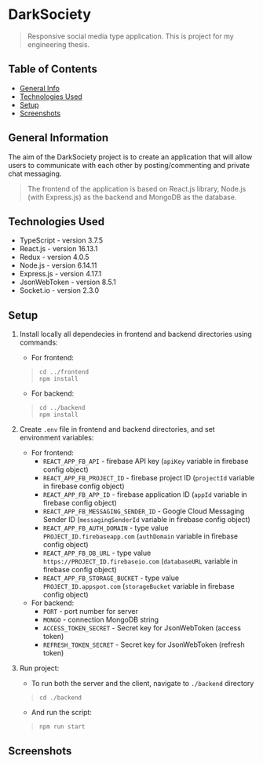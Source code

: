 # DarkSociety
> Responsive social media type application. This is project for my engineering thesis.

## Table of Contents
* [General Info](#general-information)
* [Technologies Used](#technologies-used)
* [Setup](#setup)
* [Screenshots](#screenshots)

## General Information
The aim of the DarkSociety project is to create an application that will allow users to communicate with each other by posting/commenting and private chat messaging.

> The frontend of the application is based on React.js library, Node.js (with Express.js) as the backend and MongoDB as the database.

## Technologies Used
- TypeScript - version 3.7.5
- React.js - version 16.13.1
- Redux - version 4.0.5
- Node.js - version 6.14.11
- Express.js - version 4.17.1
- JsonWebToken - version 8.5.1
- Socket.io - version 2.3.0

## Setup

1. Install locally all dependecies in frontend and backend directories using commands:
    * For frontend:
    > `cd ../frontend`<br>
    > `npm install`
    * For backend:
    > `cd ../backend`<br>
    > `npm install`

2. Create `.env` file in frontend and backend directories, and set environment variables:
    * For frontend:
  	  - `REACT_APP_FB_API` - firebase API key (`apiKey` variable in firebase config object)
      - `REACT_APP_FB_PROJECT_ID` - firebase project ID (`projectId`  variable in firebase config object)
      - `REACT_APP_FB_APP_ID` - firebase application ID (`appId`  variable in firebase config object)
      - `REACT_APP_FB_MESSAGING_SENDER_ID` - Google Cloud Messaging Sender ID (`messagingSenderId`  variable in firebase config object)
      - `REACT_APP_FB_AUTH_DOMAIN` - type value `PROJECT_ID.firebaseapp.com` (`authDomain`  variable in firebase config object)
      - `REACT_APP_FB_DB_URL` - type value `https://PROJECT_ID.firebaseio.com` (`databaseURL`  variable in firebase config object)
      - `REACT_APP_FB_STORAGE_BUCKET` - type value `PROJECT_ID.appspot.com` (`storageBucket`  variable in firebase config object)
    * For backend:
      - `PORT` - port number for server
      - `MONGO` - connection MongoDB string 
      - `ACCESS_TOKEN_SECRET` - Secret key for JsonWebToken (access token)
      - `REFRESH_TOKEN_SECRET` - Secret key for JsonWebToken (refresh token)
2. Run project:<br>
    * To run both the server and the client, navigate to `./backend` directory
    > `cd ./backend`<br>
    * And run the script:<br>
    > `npm run start`


## Screenshots

